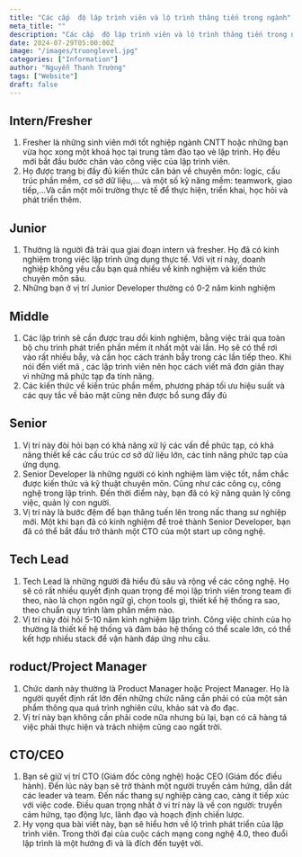 ```yaml
---
title: "Các cấp  độ lập trình viên và lộ trình thăng tiến trong ngành"
meta_title: ""
description: "Các cấp  độ lập trình viên và lộ trình thăng tiến trong ngành"
date: 2024-07-29T05:00:00Z
image: "/images/truonglevel.jpg"
categories: ["Information"]
author: "Nguyễn Thanh Trường"
tags: ["Website"]
draft: false
---
```


## Intern/Fresher

1. Fresher là những sinh viên mới tốt nghiệp ngành CNTT hoặc những bạn vừa học xong một khoá học tại trung tâm đào tạo vè lập trình. Họ đều mới bắt đầu bước chân vào công việc của lập trình viên.
2. Họ được trang bị đầy đủ kiến thức căn bản về chuyên môn: logic, cấu trúc phần mềm, cơ sở dữ liệu,… và một số kỹ năng mềm: teamwork, giao tiếp,…Và cần một môi trường thực tế để thực hiện, triển khai, học hỏi và phát triển thêm.

## Junior

1. Thường là người đã trải qua giai đoạn intern và fresher. Họ đã có kinh nghiệm trong việc lập trình ứng dụng thực tế. Với vịt rí này, doanh nghiệp không yêu cầu bạn quá nhiều về kinh nghiệm và kiến thức chuyên môn sâu.
2. Những bạn ở vị trí Junior Developer thường có 0-2 năm kinh nghiệm

## Middle

1. Các lập trình sẽ cần được trau dồi kinh nghiệm, bằng việc trải qua toàn bộ chu trình phát triển phần mềm ít nhất một vài lần. Họ sẽ có thể rơi vào rất nhiều bẫy, và cần học cách tránh bẫy trong các lần tiếp theo. Khi nói đến viết mã , các lập trình viên nên học cách viết mã đơn giản thay vì những mã phức tạp đa tính năng.
2. Các kiến thức về kiến trúc phần mềm, phương pháp tối ưu hiệu suất và các quy tắc về bảo mật cũng nên được bổ sung đầy đủ

## Senior

1. Vị trí này đòi hỏi bạn có khả năng xử lý các vấn đề phức tạp, có khả năng thiết kế các cấu trúc cơ sở dữ liệu lớn, các tính năng phức tạp của ứng dụng.
2. Senior Developer là những người có kinh nghiệm làm việc tốt, nắm chắc được kiến thức và kỹ thuật chuyên môn. Cũng như các công cụ, công nghệ trong lập trình. Đến thời điểm này, bạn đã có kỹ năng quản lý công việc, quản lý con người.
3. Vị trí này là bước đệm để bạn thăng tuến lên trong nấc thang sư nghiệp mới. Một khi bạn đã có kinh nghiệm để troẻ thành Senior Developer, bạn đã có thể bắt đầu trở thành một CTO của một start up công nghệ.

## Tech Lead

1. Tech Lead là những người đã hiểu đủ sâu và rộng về các công nghệ. Họ sẽ có rất nhiều quyết định quan trọng để mọi lập trình viên trong team đi theo, nào là chọn ngôn ngữ gì, chọn tools gì, thiết kế hệ thống ra sao, theo chuẩn quy trình làm phần mềm nào.
2. Vị trí này đòi hỏi 5-10 năm kinh nghiệm lập trình. Công việc chính của họ thường là thiết kế hệ thống và đảm bảo hệ thống có thể scale lớn, có thể kết hợp nhiều stack để vận hành đáp ứng nhu cầu.

## roduct/Project Manager

1. Chức danh này thường là Product Manager hoặc Project Manager. Họ là người quyết định rất lớn đến những chức năng cần phải có của một sản phẩm thông qua quá trình nghiên cứu, khảo sát và đo đạc.
2. Vị trí này bạn không cần phải code nữa nhưng bù lại, bạn có cả hàng tá việc phải thực hiện và trách nhiệm cũng cao ngất trời.

## CTO/CEO

1. Bạn sẽ giữ vị trí CTO (Giám đốc công nghệ) hoặc CEO (Giám đốc điều hành). Đến lúc này bạn sẽ trở thành một người truyền cảm hứng, dẫn dắt các leader và team. Đến nấc thang sự nghiệp càng cao, càng ít tiếp xúc với việc code. Điều quan trọng nhất ở vi trí này là về con người: truyền cảm hứng, tạo động lực, lãnh đạo và hoạch định chiến lược.
2. Hy vọng qua bài viết này, bạn sẽ hiểu hơn về lộ trình phát triển của lập trình viên. Trong thời đại của cuộc cách mạng cong nghệ 4.0, theo đuổi lập trình là một hướng đi và là đích đến tuyệt vời.
